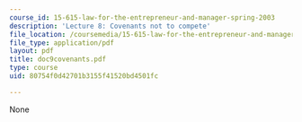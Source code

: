 ```yaml
---
course_id: 15-615-law-for-the-entrepreneur-and-manager-spring-2003
description: 'Lecture 8: Covenants not to compete'
file_location: /coursemedia/15-615-law-for-the-entrepreneur-and-manager-spring-2003/80754f0d42701b3155f41520bd4501fc_doc9covenants.pdf
file_type: application/pdf
layout: pdf
title: doc9covenants.pdf
type: course
uid: 80754f0d42701b3155f41520bd4501fc

---
```

None